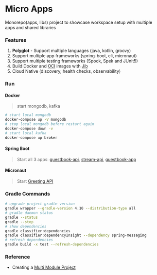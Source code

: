 Micro Apps
==========

Monorepo(apps, libs) project to showcase workspace setup with multiple apps and shared libraries

### Features
1. **Polyglot** - Support multiple languages (java, kotlin, groovy)
1. Support multiple app frameworks (spring-boot, cli, micronaut)
2. Support multiple testing frameworks (Spock, Spek and JUnit5) 
3. Build Docker and [OCI](https://github.com/opencontainers/image-spec) images with [Jib](https://github.com/GoogleContainerTools/jib) 
4. Cloud Native (discovery, health checks, observability)


### Run

#### Docker
> start mongodb, kafka
```bash
# start local mongodb
docker-compose up -V mongodb
# stop local mongodb before restart again
docker-compose down -v
# start local kafka
docker-compose up broker
```

#### Spring Boot
> Start all 3 apps: [guestbook-api](./apps/guestbook-api/), [stream-api](./apps/stream-api/), [guestbook-app](./apps/guestbook-app/) 

#### Micronaut
> Start [Greeting API](./apps/greeting-api/)

### Gradle Commands
```bash
# upgrade project gradle version
gradle wrapper --gradle-version 4.10 --distribution-type all
# gradle daemon status 
gradle --status
gradle --stop
# show dependencies
gradle classifier:dependencies
gradle classifier:dependencyInsight --dependency spring-messaging
# refresh dependencies
gradle build -x test --refresh-dependencies 
```


### Reference 
* Creating a [Multi Module Project](https://spring.io/guides/gs/multi-module/)
